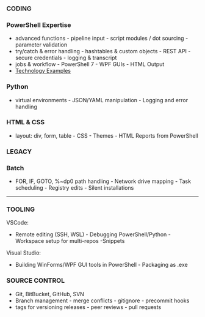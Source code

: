 
### CODING
### PowerShell Expertise
- advanced functions - pipeline input - script modules / dot sourcing - parameter validation
- try/catch & error handling - hashtables & custom objects - REST API - secure credentials - logging & transcript
- jobs & workflow - PowerShell 7 - WPF GUIs - HTML Output
- [Technology Examples](./powershell_examples.md)

### Python
- virtual environments - JSON/YAML manipulation - Logging and error handling

### HTML & CSS
- layout: div, form, table - CSS - Themes - HTML Reports from PowerShell

### LEGACY

### Batch
- FOR, IF, GOTO, %~dp0 path handling - Network drive mapping - Task scheduling - Registry edits - Silent installations

---

### TOOLING

VSCode:
- Remote editing (SSH, WSL) - Debugging PowerShell/Python - Workspace setup for multi-repos -Snippets

Visual Studio:
- Building WinForms/WPF GUI tools in PowerShell - Packaging as .exe

### SOURCE CONTROL

- Git, BitBucket, GitHub, SVN
- Branch management - merge conflicts - gitignore - precommit hooks
- tags for versioning releases - peer reviews - pull requests

